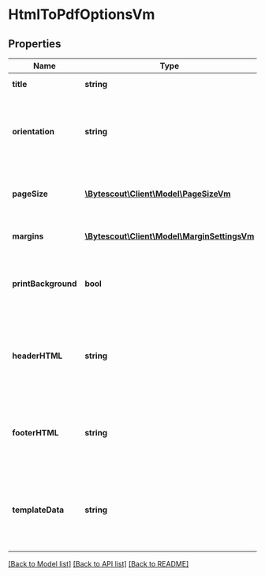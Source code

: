 # HtmlToPdfOptionsVm

## Properties
Name | Type | Description | Notes
------------ | ------------- | ------------- | -------------
**title** | **string** | Title of a PDF file. | [optional] 
**orientation** | **string** | Orientation of pages of a PDF file.\r\n            Default value: Portrait | [optional] 
**pageSize** | [**\Bytescout\Client\Model\PageSizeVm**](PageSizeVm.md) | Size of pages of a PDF file.\r\n            Default value: A4. | [optional] 
**margins** | [**\Bytescout\Client\Model\MarginSettingsVm**](MarginSettingsVm.md) | Margin of pages of a PDF file. | [optional] 
**printBackground** | **bool** | Define print background of a page or not.\r\n            Default value: true | [optional] 
**headerHTML** | **string** | HTML code which will be inserted in header of pages.\r\n            Default value: null | [optional] 
**footerHTML** | **string** | HTML code which will be inserted in footer of pages.\r\n            Default value: null | [optional] 
**templateData** | **string** | String of JSON data which will be used for generation PDF file from template | [optional] 

[[Back to Model list]](../README.md#documentation-for-models) [[Back to API list]](../README.md#documentation-for-api-endpoints) [[Back to README]](../README.md)


